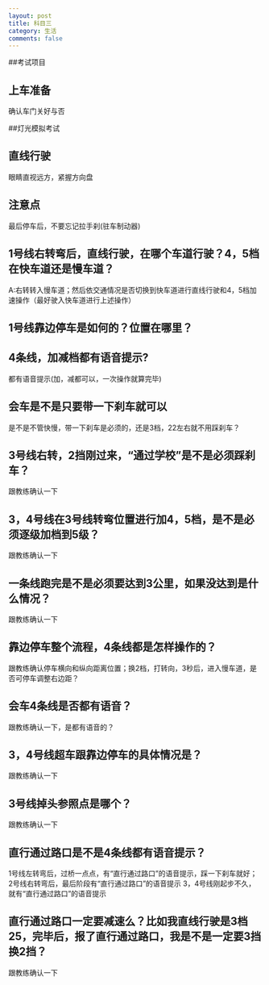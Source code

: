 ```yaml
---
layout: post
title: 科目三
category: 生活
comments: false
---
```


##考试项目

## 上车准备
确认车门关好与否
 
##灯光模拟考试

## 直线行驶
眼睛直视远方，紧握方向盘

## 注意点
最后停车后，不要忘记拉手刹(驻车制动器)
 
  
## 1号线右转弯后，直线行驶，在哪个车道行驶？4，5档在快车道还是慢车道？
A:右转转入慢车道；然后依交通情况是否切换到快车道进行直线行驶和4，5档加速操作（最好驶入快车道进行上述操作）
      
## 1号线靠边停车是如何的？位置在哪里？

## 4条线，加减档都有语音提示?
都有语音提示(加，减都可以，一次操作就算完毕)

## 会车是不是只要带一下刹车就可以
是不是不管快慢，带一下刹车是必须的，还是3档，22左右就不用踩刹车？

## 3号线右转，2挡刚过来，“通过学校”是不是必须踩刹车？
跟教练确认一下

## 3，4号线在3号线转弯位置进行加4，5档，是不是必须逐级加档到5级？
跟教练确认一下

## 一条线跑完是不是必须要达到3公里，如果没达到是什么情况？
跟教练确认一下

## 靠边停车整个流程，4条线都是怎样操作的？
跟教练确认停车横向和纵向距离位置；换2档，打转向，3秒后，进入慢车道，是否可停车调整右边距？

## 会车4条线是否都有语音？
跟教练确认一下，是都有语音的？

## 3，4号线超车跟靠边停车的具体情况是？
跟教练确认一下

## 3号线掉头参照点是哪个？
跟教练确认一下

## 直行通过路口是不是4条线都有语音提示？
1号线左转弯后，过桥一点点，有“直行通过路口”的语音提示，踩一下刹车就好；
2号线右转弯后，最后阶段有“直行通过路口”的语音提示
3，4号线刚起步不久，就有“直行通过路口”的语音提示

## 直行通过路口一定要减速么？比如我直线行驶是3档25，完毕后，报了直行通过路口，我是不是一定要3挡换2挡？
跟教练确认一下
